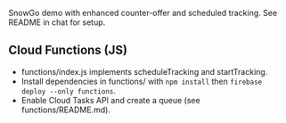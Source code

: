 SnowGo demo with enhanced counter-offer and scheduled tracking. See README in chat for setup.

## Cloud Functions (JS)
- functions/index.js implements scheduleTracking and startTracking.
- Install dependencies in functions/ with `npm install` then `firebase deploy --only functions`.
- Enable Cloud Tasks API and create a queue (see functions/README.md).
